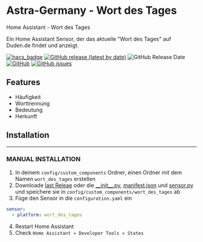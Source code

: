 # Astra-Germany - Wort des Tages
 Home Assistant - Wort des Tages

Ein Home Assistant Sensor, der das aktuelle "Wort des Tages" auf Duden.de findet und anzeigt.

[![hacs_badge](https://img.shields.io/badge/HACS-Default-orange.svg?style=for-the-badge&logo=appveyor)](https://github.com/hacs/integration)
[![GitHub release (latest by date)](https://img.shields.io/github/v/release/Ludy87/astra_germany_wort_des_tages?style=for-the-badge&logo=appveyor)](https://github.com/Ludy87/astra_germany_wort_des_tages/releases)
![GitHub Release Date](https://img.shields.io/github/release-date/Ludy87/astra_germany_wort_des_tages?style=for-the-badge&logo=appveyor)
[![GitHub](https://img.shields.io/github/license/Ludy87/astra_germany_wort_des_tages?style=for-the-badge&logo=appveyor)](LICENSE)
[![GitHub issues](https://img.shields.io/github/issues/Ludy87/astra_germany_wort_des_tages?style=for-the-badge&logo=appveyor)](https://github.com/Ludy87/astra_germany_wort_des_tages/issues)

## Features
  - Häufigkeit
  - Worttrennung
  - Bedeutung
  - Herkunft

## Installation

---

### MANUAL INSTALLATION

1. In deinem `config/custom_components` Ordner, einen Ordner mit dem Namen `wort_des_tages` erstellen
2. Downloade [last Releae](https://github.com/Ludy87/astra_germany_wort_des_tages/releases) oder die [\_\_init\_\_.py](https://raw.githubusercontent.com/Ludy87/astra_germany_wort_des_tages/main/custom_components/astra_germany_wort_des_tages/__init__.py), [manifest.json](https://raw.githubusercontent.com/Ludy87/astra_germany_wort_des_tages/main/custom_components/astra_germany_wort_des_tages/manifest.json) und [sensor.py](https://raw.githubusercontent.com/Ludy87/astra_germany_wort_des_tages/main/custom_components/astra_germany_wort_des_tages/sensor.py) und speichere sie in `config/custom_components/wort_des_tages` ab
3. Füge den Sensor in die `configuration.yaml` ein
```yaml
sensor:
  - platform: wort_des_tages
```
4. Restart Home Assistant
5. Check `Home Assistant » Developer Tools » States`
